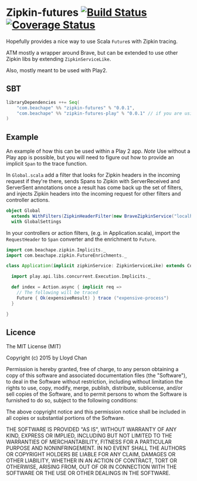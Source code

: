 # Zipkin-futures [![Build Status](https://travis-ci.org/lloydmeta/zipkin-futures.svg?branch=master)](https://travis-ci.org/lloydmeta/zipkin-futures) [![Coverage Status](https://coveralls.io/repos/lloydmeta/zipkin-futures/badge.svg)](https://coveralls.io/r/lloydmeta/zipkin-futures)

Hopefully provides a nice way to use Scala `Future`s with Zipkin tracing.

ATM mostly a wrapper around Brave, but can be extended to use other Zipkin libs by extending `ZipkinServiceLike`.

Also, mostly meant to be used with Play2.

## SBT

```scala
libraryDependencies ++= Seq(
    "com.beachape" %% "zipkin-futures" % "0.0.1",
    "com.beachape" %% "zipkin-futures-play" % "0.0.1" // if you are using Play and want to avoid boilerplate
)
```

## Example

An example of how this can be used within a Play 2 app. *Note* Use without a Play app is possible, but you will need to figure
out how to provide an implicit `Span` to the trace function.

In `Global.scala` add a filter that looks for Zipkin headers in the incoming request if they're there, sends Spans to
 Zipkin with ServerReceived and ServerSent annotations once a result has come back up the set of filters, and
 injects Zipkin headers into the incoming request for other filters and controller actions.

```scala
object Global
  extends WithFilters(ZipkinHeaderFilter(new BraveZipkinService("localhost", 123, "testing-filter", collector)))
  with GlobalSettings
```

In your controllers or action filters, (e.g. in Application.scala), import the `RequestHeader` to `Span` converter and
the enrichment to `Future`.

```scala
import com.beachape.zipkin.Implicits._
import com.beachape.zipkin.FutureEnrichments._

class Application(implicit zipkinService: ZipkinServiceLike) extends Controller {

  import play.api.libs.concurrent.Execution.Implicits._

  def index = Action.async { implicit req =>
    // The following will be traced
    Future { Ok(expensiveResult) } trace ("expensive-process")
  }

}
```

## Licence

The MIT License (MIT)

Copyright (c) 2015 by Lloyd Chan

Permission is hereby granted, free of charge, to any person obtaining a copy
of this software and associated documentation files (the "Software"), to deal
in the Software without restriction, including without limitation the rights
to use, copy, modify, merge, publish, distribute, sublicense, and/or sell
copies of the Software, and to permit persons to whom the Software is
furnished to do so, subject to the following conditions:

The above copyright notice and this permission notice shall be included in
all copies or substantial portions of the Software.

THE SOFTWARE IS PROVIDED "AS IS", WITHOUT WARRANTY OF ANY KIND, EXPRESS OR
IMPLIED, INCLUDING BUT NOT LIMITED TO THE WARRANTIES OF MERCHANTABILITY,
FITNESS FOR A PARTICULAR PURPOSE AND NONINFRINGEMENT. IN NO EVENT SHALL THE
AUTHORS OR COPYRIGHT HOLDERS BE LIABLE FOR ANY CLAIM, DAMAGES OR OTHER
LIABILITY, WHETHER IN AN ACTION OF CONTRACT, TORT OR OTHERWISE, ARISING FROM,
OUT OF OR IN CONNECTION WITH THE SOFTWARE OR THE USE OR OTHER DEALINGS IN
THE SOFTWARE.